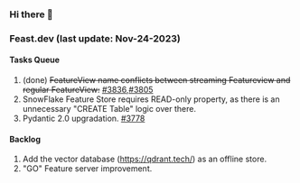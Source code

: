 <!--
**shuchu/shuchu** is a ✨ _special_ ✨ repository because its `README.md` (this file) appears on your GitHub profile.

Here are some ideas to get you started:

- 🔭 I’m currently working on ...
- 🌱 I’m currently learning ...
- 👯 I’m looking to collaborate on ...
- 🤔 I’m looking for help with ...
- 💬 Ask me about ...
- 📫 How to reach me: ...
- 😄 Pronouns: ...
- ⚡ Fun fact: ...
-->

### Hi there 👋


### Feast.dev (last update: Nov-24-2023)
#### Tasks Queue 
1. (done) ~~FeatureView name conflicts between streaming Featureview and regular FeatureView:~~ [#3836](https://github.com/feast-dev/feast/issues/3836),[#3805](https://github.com/feast-dev/feast/issues/3805)
2. SnowFlake Feature Store requires READ-only property, as there is an unnecessary "CREATE Table" logic over there.
3. Pydantic 2.0 upgradation. [#3778](https://github.com/feast-dev/feast/issues/3778)

#### Backlog
1. Add the vector database (https://qdrant.tech/) as an offline store.
2. "GO" Feature server improvement.

<!--
#### Misc:
1. MIT 6.824 course project
2. C++ server-side programming practice.
3. LangChain (RAG only)
-->


